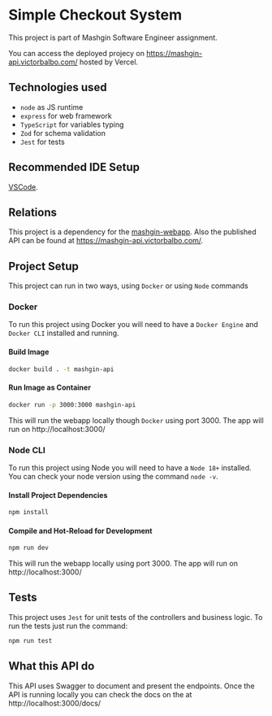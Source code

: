# Simple Checkout System
This project is part of Mashgin Software Engineer assignment.

You can access the deployed projecy on https://mashgin-api.victorbalbo.com/ hosted by Vercel.


## Technologies used
- `node` as JS runtime
- `express` for web framework
- `TypeScript` for variables typing
- `Zod` for schema validation
- `Jest` for tests

## Recommended IDE Setup

[VSCode](https://code.visualstudio.com/).

## Relations
This project is a dependency for the [mashgin-webapp](https://github.com/VictorBalbo/mashgin-webapp). Also the published API can be found at https://mashgin-api.victorbalbo.com/.

## Project Setup
This project can run in two ways, using `Docker` or using `Node` commands

### Docker
To run this project using Docker you will need to have a `Docker Engine` and `Docker CLI` installed and running.
#### Build Image
```sh
docker build . -t mashgin-api
```
#### Run Image as Container
```sh
docker run -p 3000:3000 mashgin-api
```
This will run the webapp locally though `Docker` using port 3000. The app will run on http://localhost:3000/

### Node CLI
To run this project using Node you will need to have a `Node 18+` installed. You can check your node version using the command `node -v`.
#### Install Project Dependencies
```sh
npm install
```
#### Compile and Hot-Reload for Development
```sh
npm run dev
```
This will run the webapp locally using port 3000. The app will run on http://localhost:3000/

## Tests
This project uses `Jest` for unit tests of the controllers and business logic.
To run the tests just run the command:
```sh
npm run test
```

## What this API do
This API uses Swagger to document and present the endpoints.
Once the API is running locally you can check the docs on the at http://localhost:3000/docs/
